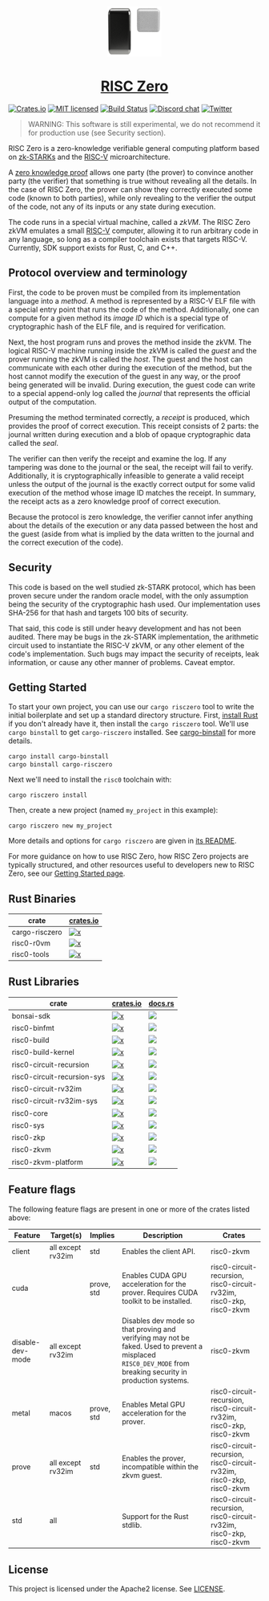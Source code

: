 <p align="center">
  <a href="https://risczero.com"><img src="website/static/img/logo.png" height="100"></a>
</p>

<h1 align="center"><a href="https://risczero.com">RISC Zero</a></h1>

[![Crates.io][crates-badge]][crates-url]
[![MIT licensed][licence-badge]][licence-url]
[![Build Status][actions-badge]][actions-url]
[![Discord chat][discord-badge]][discord-url]
[![Twitter][twitter-badge]][twitter-url]

[actions-badge]: https://img.shields.io/github/actions/workflow/status/risc0/risc0/main.yml?branch=main
[actions-url]: https://github.com/risc0/risc0/actions?query=workflow%3ACI+branch%3Amain
[crates-badge]: https://img.shields.io/badge/crates.io-v0.21-orange
[crates-url]: https://crates.io/crates/risc0-zkvm
[discord-badge]: https://img.shields.io/discord/953703904086994974.svg?logo=discord&style=flat-square
[discord-url]: https://discord.gg/risczero
[licence-badge]: https://img.shields.io/github/license/risc0/risc0?color=blue
[licence-url]: https://github.com/risc0/risc0/blob/main/LICENSE
[twitter-badge]: https://img.shields.io/twitter/follow/risczero
[twitter-url]: https://twitter.com/risczero

[cargo-binstall]: https://github.com/cargo-bins/cargo-binstall#cargo-binaryinstall
[cargo-risczero-readme]: https://github.com/risc0/risc0/blob/main/risc0/cargo-risczero/README.md
[crates.io]: https://crates.io
[examples]: https://github.com/risc0/risc0/tree/main/examples
[install-rust]: https://doc.rust-lang.org/cargo/getting-started/installation.html
[risc-v]: https://en.wikipedia.org/wiki/RISC-V
[quickstart]: https://dev.risczero.com/api/zkvm/quickstart
[zk-proof]: https://en.wikipedia.org/wiki/Non-interactive_zero-knowledge_proof

> WARNING: This software is still experimental, we do not recommend it for
> production use (see Security section).

RISC Zero is a zero-knowledge verifiable general computing platform based on
[zk-STARKs][zk-proof] and the [RISC-V] microarchitecture.

A [zero knowledge proof][zk-proof] allows one party (the prover) to convince
another party (the verifier) that something is true without revealing all the
details.  In the case of RISC Zero, the prover can show they correctly executed
some code (known to both parties), while only revealing to the verifier the
output of the code, not any of its inputs or any state during execution.

The code runs in a special virtual machine, called a *zkVM*.  The RISC Zero zkVM
emulates a small [RISC-V] computer, allowing it to run arbitrary code in any
language, so long as a compiler toolchain exists that targets RISC-V. Currently,
SDK support exists for Rust, C, and C++.

## Protocol overview and terminology

First, the code to be proven must be compiled from its implementation language
into a *method*.  A method is represented by a RISC-V ELF file with a special
entry point that runs the code of the method.  Additionally, one can compute for
a given method its *image ID* which is a special type of cryptographic hash of
the ELF file, and is required for verification.

Next, the host program runs and proves the method inside the zkVM.  The logical
RISC-V machine running inside the zkVM is called the *guest* and the prover
running the zkVM is called the *host*.  The guest and the host can communicate
with each other during the execution of the method, but the host cannot modify
the execution of the guest in any way, or the proof being generated will be
invalid. During execution, the guest code can write to a special append-only log
called the *journal* that represents the official output of the computation.

Presuming the method terminated correctly, a *receipt* is produced, which
provides the proof of correct execution. This receipt consists of 2 parts: the
journal written during execution and a blob of opaque cryptographic data called
the *seal*.

The verifier can then verify the receipt and examine the log. If any tampering
was done to the journal or the seal, the receipt will fail to verify.
Additionally, it is cryptographically infeasible to generate a valid receipt
unless the output of the journal is the exactly correct output for some valid
execution of the method whose image ID matches the receipt. In summary, the
receipt acts as a zero knowledge proof of correct execution.

Because the protocol is zero knowledge, the verifier cannot infer anything about
the details of the execution or any data passed between the host and the guest
(aside from what is implied by the data written to the journal and the correct
execution of the code).

## Security

This code is based on the well studied zk-STARK protocol, which has been proven
secure under the random oracle model, with the only assumption being the
security of the cryptographic hash used.  Our implementation uses SHA-256 for
that hash and targets 100 bits of security.

That said, this code is still under heavy development and has not been audited.
There may be bugs in the zk-STARK implementation, the arithmetic circuit used to
instantiate the RISC-V zkVM, or any other element of the code's implementation.
Such bugs may impact the security of receipts, leak information, or cause any
other manner of problems.  Caveat emptor.

## Getting Started

To start your own project, you can use our `cargo risczero` tool to write the
initial boilerplate and set up a standard directory structure.
First, [install Rust][install-rust] if you don't already have it, then install
the `cargo risczero` tool. We'll use `cargo binstall` to get `cargo-risczero`
installed. See [cargo-binstall] for more details.

```
cargo install cargo-binstall
cargo binstall cargo-risczero
```

Next we'll need to install the `risc0` toolchain with:

```
cargo risczero install
```

Then, create a new project (named `my_project` in this example):

```
cargo risczero new my_project
```

More details and options for `cargo risczero` are given in
[its README][cargo-risczero-readme].

For more guidance on how to use RISC Zero, how RISC Zero projects are typically
structured, and other resources useful to developers new to RISC Zero, see our
[Getting Started page][quickstart].

## Rust Binaries

| crate          | [crates.io]                                                                                          |
| -------------- | ---------------------------------------------------------------------------------------------------- |
| cargo-risczero | [![x](https://img.shields.io/badge/crates.io-v0.21-orange)](https://crates.io/crates/cargo-risczero) |
| risc0-r0vm     | [![x](https://img.shields.io/badge/crates.io-v0.21-orange)](https://crates.io/crates/risc0-r0vm)     |
| risc0-tools    | [![x](https://img.shields.io/badge/crates.io-v0.21-orange)](https://crates.io/crates/risc0-tools)    |

## Rust Libraries

| crate                       | [crates.io]                                                                                                       | [docs.rs](https://docs.rs)                                                                                    |
| --------------------------- | ----------------------------------------------------------------------------------------------------------------- | ------------------------------------------------------------------------------------------------------------- |
| bonsai-sdk                  | [![x](https://img.shields.io/badge/crates.io-v0.7-orange)](https://crates.io/crates/bonsai-sdk)                   | [![](https://img.shields.io/docsrs/bonsai-sdk)](https://docs.rs/bonsai-sdk)                                   |
| risc0-binfmt                | [![x](https://img.shields.io/badge/crates.io-v0.21-orange)](https://crates.io/crates/risc0-binfmt)                | [![](https://img.shields.io/docsrs/risc0-binfmt)](https://docs.rs/risc0-binfmt)                               |
| risc0-build                 | [![x](https://img.shields.io/badge/crates.io-v0.21-orange)](https://crates.io/crates/risc0-build)                 | [![](https://img.shields.io/docsrs/risc0-build)](https://docs.rs/risc0-build)                                 |
| risc0-build-kernel          | [![x](https://img.shields.io/badge/crates.io-v0.21-orange)](https://crates.io/crates/risc0-build-kernel)          | [![](https://img.shields.io/docsrs/risc0-build-kernel)](https://docs.rs/risc0-build-kernel)                   |
| risc0-circuit-recursion     | [![x](https://img.shields.io/badge/crates.io-v0.21-orange)](https://crates.io/crates/risc0-circuit-recursion)     | [![](https://img.shields.io/docsrs/risc0-circuit-recursion)](https://docs.rs/risc0-circuit-recursion)         |
| risc0-circuit-recursion-sys | [![x](https://img.shields.io/badge/crates.io-v0.21-orange)](https://crates.io/crates/risc0-circuit-recursion-sys) | [![](https://img.shields.io/docsrs/risc0-circuit-recursion-sys)](https://docs.rs/risc0-circuit-recursion-sys) |
| risc0-circuit-rv32im        | [![x](https://img.shields.io/badge/crates.io-v0.21-orange)](https://crates.io/crates/risc0-circuit-rv32im)        | [![](https://img.shields.io/docsrs/risc0-circuit-rv32im)](https://docs.rs/risc0-circuit-rv32im)               |
| risc0-circuit-rv32im-sys    | [![x](https://img.shields.io/badge/crates.io-v0.21-orange)](https://crates.io/crates/risc0-circuit-rv32im-sys)    | [![](https://img.shields.io/docsrs/risc0-circuit-rv32im-sys)](https://docs.rs/risc0-circuit-rv32im-sys)       |
| risc0-core                  | [![x](https://img.shields.io/badge/crates.io-v0.21-orange)](https://crates.io/crates/risc0-core)                  | [![](https://img.shields.io/docsrs/risc0-core)](https://docs.rs/risc0-core)                                   |
| risc0-sys                   | [![x](https://img.shields.io/badge/crates.io-v0.21-orange)](https://crates.io/crates/risc0-sys)                   | [![](https://img.shields.io/docsrs/risc0-sys)](https://docs.rs/risc0-sys)                                     |
| risc0-zkp                   | [![x](https://img.shields.io/badge/crates.io-v0.21-orange)](https://crates.io/crates/risc0-zkp)                   | [![](https://img.shields.io/docsrs/risc0-zkp)](https://docs.rs/risc0-zkp)                                     |
| risc0-zkvm                  | [![x](https://img.shields.io/badge/crates.io-v0.21-orange)](https://crates.io/crates/risc0-zkvm)                  | [![](https://img.shields.io/docsrs/risc0-zkvm)](https://docs.rs/risc0-zkvm)                                   |
| risc0-zkvm-platform         | [![x](https://img.shields.io/badge/crates.io-v0.21-orange)](https://crates.io/crates/risc0-zkvm-platform)         | [![](https://img.shields.io/docsrs/risc0-zkvm-platform)](https://docs.rs/risc0-zkvm-platform)                 |

## Feature flags

The following feature flags are present in one or more of the crates listed above:

| Feature          | Target(s)         | Implies    | Description                                                                                                                                                  | Crates                                                               |
| ---------------- | ----------------- | ---------- | ------------------------------------------------------------------------------------------------------------------------------------------------------------ | -------------------------------------------------------------------- |
| client           | all except rv32im | std        | Enables the client API.                                                                                                                                      | risc0-zkvm                                                           |
| cuda             |                   | prove, std | Enables CUDA GPU acceleration for the prover. Requires CUDA toolkit to be installed.                                                                         | risc0-circuit-recursion, risc0-circuit-rv32im, risc0-zkp, risc0-zkvm |
| disable-dev-mode | all except rv32im |            | Disables dev mode so that proving and verifying may not be faked. Used to prevent a misplaced `RISC0_DEV_MODE` from breaking security in production systems. | risc0-zkvm                                                           |
| metal            | macos             | prove, std | Enables Metal GPU acceleration for the prover.                                                                                                               | risc0-circuit-recursion, risc0-circuit-rv32im, risc0-zkp, risc0-zkvm |
| prove            | all except rv32im | std        | Enables the prover, incompatible within the zkvm guest.                                                                                                      | risc0-circuit-recursion, risc0-circuit-rv32im, risc0-zkp, risc0-zkvm |
| std              | all               |            | Support for the Rust stdlib.                                                                                                                                 | risc0-circuit-recursion, risc0-circuit-rv32im, risc0-zkp, risc0-zkvm |

## License

This project is licensed under the Apache2 license. See [LICENSE](LICENSE).
